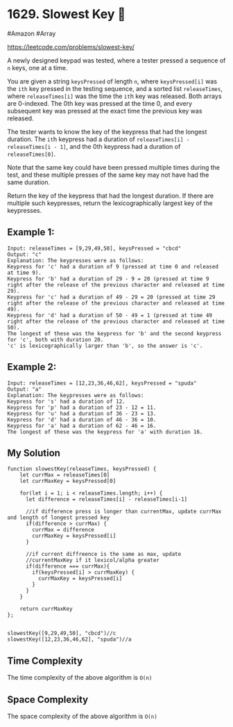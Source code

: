 # 1629. Slowest Key 🌴 
#Amazon #Array

https://leetcode.com/problems/slowest-key/

A newly designed keypad was tested, where a tester pressed a sequence of `n` keys, one at a time.

You are given a string `keysPressed` of length `n`, where `keysPressed[i]` was the `ith` key pressed in the testing sequence, and a sorted list `releaseTimes`, where `releaseTimes[i]` was the time the `it`h key was released. Both arrays are 0-indexed. The 0th key was pressed at the time 0, and every subsequent key was pressed at the exact time the previous key was released.

The tester wants to know the key of the keypress that had the longest duration. The `it`h keypress had a duration of `releaseTimes[i] - releaseTimes[i - 1]`, and the 0th keypress had a duration of `releaseTimes[0]`.

Note that the same key could have been pressed multiple times during the test, and these multiple presses of the same key may not have had the same duration.

Return the key of the keypress that had the longest duration. If there are multiple such keypresses, return the lexicographically largest key of the keypresses.
## Example 1:

````
Input: releaseTimes = [9,29,49,50], keysPressed = "cbcd"
Output: "c"
Explanation: The keypresses were as follows:
Keypress for 'c' had a duration of 9 (pressed at time 0 and released at time 9).
Keypress for 'b' had a duration of 29 - 9 = 20 (pressed at time 9 right after the release of the previous character and released at time 29).
Keypress for 'c' had a duration of 49 - 29 = 20 (pressed at time 29 right after the release of the previous character and released at time 49).
Keypress for 'd' had a duration of 50 - 49 = 1 (pressed at time 49 right after the release of the previous character and released at time 50).
The longest of these was the keypress for 'b' and the second keypress for 'c', both with duration 20.
'c' is lexicographically larger than 'b', so the answer is 'c'.
````

## Example 2:

````
Input: releaseTimes = [12,23,36,46,62], keysPressed = "spuda"
Output: "a"
Explanation: The keypresses were as follows:
Keypress for 's' had a duration of 12.
Keypress for 'p' had a duration of 23 - 12 = 11.
Keypress for 'u' had a duration of 36 - 23 = 13.
Keypress for 'd' had a duration of 46 - 36 = 10.
Keypress for 'a' had a duration of 62 - 46 = 16.
The longest of these was the keypress for 'a' with duration 16.
````

## My Solution 


````
function slowestKey(releaseTimes, keysPressed) {
    let currMax = releaseTimes[0]
    let currMaxKey = keysPressed[0]
    
    for(let i = 1; i < releaseTimes.length; i++) {
      let difference = releaseTimes[i] - releaseTimes[i-1]
      
      //if difference press is longer than currentMax, update currMax and length of longest pressed key
      if(difference > currMax) {
        currMax = difference
        currMaxKey = keysPressed[i]
      }
      
      //if current diffreence is the same as max, update
      //currentMaxKey if it lexicol/alpha greater
      if(difference === currMax){
        if(keysPressed[i] > currMaxKey) {
          currMaxKey = keysPressed[i]
        }
      } 
    }
    
    return currMaxKey
};


slowestKey([9,29,49,50], "cbcd")//c
slowestKey([12,23,36,46,62], "spuda")//a
````

## Time Complexity
The time complexity of the above algorithm is `O(n)`

## Space Complexity
The space complexity of the above algorithm is `O(n)`
